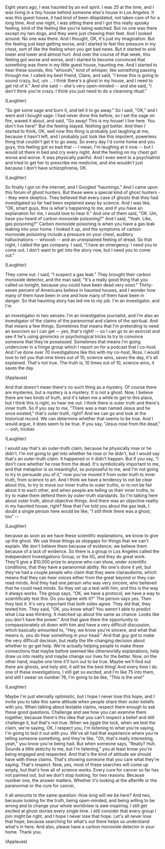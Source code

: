 
Eight years ago, I was haunted
by an evil spirit.
I was 25 at the time,
and I was living in a tiny house
behind someone else&#39;s house
in Los Angeles.
It was this guest house,
it had kind of been dilapidated,
not taken care of for a long time.
And one night, I was sitting there
and I got this really spooky feeling,
kind of the feeling
like you&#39;re being watched.
But no one was there except my two dogs,
and they were just chewing their feet.
And I looked around. No one was there.
And I thought, OK,
it&#39;s just my imagination.
But the feeling just kept getting worse,
and I started to feel
this pressure in my chest,
sort of like the feeling
when you get bad news.
But it started to sink lower and lower
and almost hurt.
And over the course of that week,
this feeling got worse and worse,
and I started to become convinced
that something was there
in my little guest house, haunting me.
And I started to hear these sounds,
this &quot;whoosh,&quot; kind of whisper,
like something passing through me.
I called my best friend, Claire, and said,
&quot;I know this is going to sound crazy,
but, um ...
I think there&#39;s a ghost in my house,
and I need to get rid of it.&quot;
And she said -- she&#39;s very
open-minded -- and she said,
&quot;I don&#39;t think you&#39;re crazy.
I think you just need
to do a cleansing ritual.&quot;

(Laughter)

&quot;So get some sage and burn it,
and tell it to go away.&quot;
So I said, &quot;OK,&quot;
and I went and I bought sage.
I had never done this before,
so I set the sage on fire,
waved it about, and said, &quot;Go away!
This is my house! I live here.
You don&#39;t live here!&quot;
But the feeling stayed.
Nothing got better.
And then I started to think,
OK, well now this thing is probably
just laughing at me,
because it hasn&#39;t left,
and I probably just look like
this impotent, powerless thing
that couldn&#39;t get it to go away.
So every day I&#39;d come home
and you guys, this feeling got so bad
that -- I mean, I&#39;m laughing at it now --
but I would sit there in bed
and cry every night.
And the feeling on my chest
got worse and worse.
It was physically painful.
And I even went to a psychiatrist
and tried to get her
to prescribe me medicine,
and she wouldn&#39;t just because
I don&#39;t have schizophrenia, OK.

(Laughter)

So finally I got on the internet,
and I Googled &quot;hauntings.&quot;
And I came upon this forum
of ghost hunters.
But these were a special
kind of ghost hunters --
they were skeptics.
They believed that every case of ghosts
that they had investigated so far
had been explained away by science.
And I was like, &quot;OK, smart guys,
this is what&#39;s happening to me,
and if you have an explanation for me,
I would love to hear it.&quot;
And one of them said, &quot;OK.
Um, have you heard
of carbon monoxide poisoning?&quot;
And I said, &quot;Yeah.
Like, gas poisoning?&quot;
Carbon monoxide poisoning
is when you have a gas leak
leaking into your home.
I looked it up, and the symptoms
of carbon monoxide poisoning
include a pressure on your chest,
auditory hallucinations -- whoosh --
and an unexplained feeling of dread.
So that night, I called the gas company.
I said, &quot;I have an emergency.
I need you to come out.
I don&#39;t want to get into the story now,
but I need you to come out.&quot;

(Laughter)

They came out. I said,
&quot;I suspect a gas leak.&quot;
They brought their carbon
monoxide detector,
and the man said,
&quot;It&#39;s a really good thing
that you called us tonight,
because you could have been
dead very soon.&quot;
Thirty-seven percent of Americans
believe in haunted houses,
and I wonder how many of them
have been in one
and how many of them have been in danger.
So that haunting story
has led me to my job.
I&#39;m an investigator, and I&#39;m

an investigator in two senses:
I&#39;m an investigative journalist,
and I&#39;m also an investigator
of the claims of the paranormal
and claims of the spiritual.
And that means a few things.
Sometimes that means that I&#39;m pretending
to need an exorcism
so I can get -- yes, that&#39;s right! --
so I can go to an exorcist
and see if he&#39;s using gimmicks
or psychological tricks
to try to convince someone
that they&#39;re possessed.
Sometimes that means
I&#39;m going undercover in a fringe group
which I report on
for a podcast that I co-host.
And I&#39;ve done over 70 investigations
like this with my co-host, Ross.
I would love to tell you
that nine times out of 10, science wins,
saves the day, it&#39;s all explained.
That&#39;s not true.
The truth is, 10 times out of 10,
science wins, it saves the day.

(Applause)

And that doesn&#39;t mean
there&#39;s no such thing as a mystery.
Of course there are mysteries,
but a mystery is a mystery.
It is not a ghost.
Now, I believe there are
two kinds of truth,
and it&#39;s taken me a while to get
to this place, but I think this is right,
so hear me out.
I think there is outer truth
and there&#39;s inner truth.
So if you say to me,
&quot;There was a man named Jesus
and he once existed,&quot;
that&#39;s outer truth, right?
And we can go and look
at the historical record.
We can determine
whether that seems to be true.
And I would argue,
it does seem to be true.
If you say, &quot;Jesus rose
from the dead,&quot; -- ooh, trickier.

(Laughter)

I would say that&#39;s an outer-truth claim,
because he physically rose or he didn&#39;t.
I&#39;m not going to get into
whether he rose or he didn&#39;t,
but I would say
that&#39;s an outer-truth claim.
It happened or it didn&#39;t happen.
But if you say, &quot;I don&#39;t care
whether he rose from the dead.
It&#39;s symbolically important to me,
and that metaphor is so meaningful,
so purposeful to me,
and I&#39;m not going to try
to persuade you of it,&quot;
now you&#39;ve moved it
from outer truth to inner truth,
from science to art.
And I think we have a tendency
to not be clear about this,
to try to move our inner truths
to outer truths,
or to not be fair about it to each other,
and when people are telling us
their inner truths,
to try to make them defend them
by outer-truth standards.
So I&#39;m talking here about outer truth,
about objective things.
And there was an objective reality
in my haunted house, right?
Now that I&#39;ve told you about the gas leak,
I doubt a single person here
would be like,
&quot;I still think there was a ghost, too&quot; --

(Laughter)

because as soon as we have
these scientific explanations,
we know to give up the ghost.
We use these things as stopgaps
for things that we can&#39;t explain.
We don&#39;t believe them because of evidence;
we believe them because
of a lack of evidence.
So there is a group in Los Angeles
called the Independent
Investigations Group, or the IIG,
and they do great work.
They&#39;ll give a $10,000 prize
to anyone who can show,
under scientific conditions,
that they have a paranormal ability.
No one&#39;s done it yet,
but they&#39;ve had a couple people
who claim that they were clairaudients,
which means that they can hear voices
either from the great beyond
or they can read minds.
And they had one person
who was very sincere,
who believed that he could read minds.
So they set up a test with him,
and this is the way it always works.
The group says, &quot;OK, we have a protocol,
we have a way to scientifically test this.
Do you agree with it?&quot;
The person says yes. Then they test it.
It&#39;s very important that both sides agree.
They did that, they tested him.
They said, &quot;OK, you know what?
You weren&#39;t able to predict
what Lisa was thinking.
It matched up about the same as chance.
Looks like you don&#39;t have the power.&quot;
And that gave them the opportunity
to compassionately sit down with him
and have a very difficult discussion,
which basically amounted to,
&quot;Hey, we know you&#39;re sincere,
and what that means is,
you do hear something in your head.&quot;
And that guy got to make
the very difficult decision,
but really the life-changing decision
about whether to go get help.
We&#39;re actually helping people
to make these connections
that maybe before seemed like
otherworldly explanations,
help draw us into reality
and maybe change our lives for the better.
Now, on the other hand,
maybe one time it&#39;ll turn out to be true.
Maybe we&#39;ll find out there are ghosts,
and holy shit, it will be the best thing!
And every time I do
one of these investigations,
I still get so excited,
and I&#39;m like 75 into them,
and still I swear on number 76,
I&#39;m going to be like, &quot;This is the one!&quot;

(Laughter)

Maybe I&#39;m just eternally optimistic,
but I hope I never lose this hope,
and I invite you to take
this same attitude
when people share
their outer beliefs with you.
When talking about testable claims,
respect them enough to ask
these good questions.
Challenge and see
how you can examine them together,
because there&#39;s this idea
that you can&#39;t respect a belief
and still challenge it,
but that&#39;s not true.
When we jiggle the lock,
when we test the claim,
we&#39;re saying, OK, I respect you,
I&#39;m listening to what you&#39;re saying,
I&#39;m going to test it out with you.
We&#39;ve all had that experience
where you&#39;re telling someone something,
and they&#39;re like, &quot;Oh,
that&#39;s really interesting, yeah,&quot;
you know you&#39;re being had.
But when someone says, &quot;Really? Huh.
Sounds a little sketchy to me,
but I&#39;m listening,&quot;
you at least know
you&#39;re being engaged and respected.
And that&#39;s the kind of attitude
we should have with these claims.
That&#39;s showing someone
that you care what they&#39;re saying.
That&#39;s respect.
Now, yes, most of these searches
will come up empty,
but that&#39;s how all of science works.
Every cure for cancer so far
has not panned out,
but we don&#39;t stop looking,
for two reasons.
Because number one, the answer matters.
Whether it&#39;s looking at the afterlife
or the paranormal or the cure for cancer,

it all amounts to the same question:
How long will we be here?
And two, because looking for the truth,
being open-minded,
and being willing to be wrong
and to change your whole worldview
is awe-inspiring.
I still get excited at ghost stories
every single time.
I still consider that every group
I join might be right,
and I hope I never lose that hope.
Let&#39;s all never lose that hope,
because searching for what&#39;s out there
helps us understand what&#39;s in here.
And also, please have
a carbon monoxide detector in your home.
Thank you.

(Applause)

